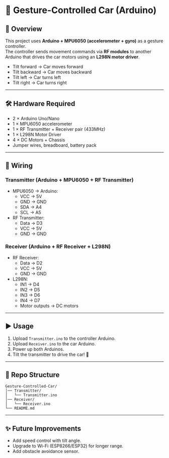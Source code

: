 # 🤖 Gesture-Controlled Car (Arduino)

## 📌 Overview
This project uses **Arduino + MPU6050 (accelerometer + gyro)** as a gesture controller.  
The controller sends movement commands via **RF modules** to another Arduino that drives the car motors using an **L298N motor driver**.

- Tilt forward → Car moves forward  
- Tilt backward → Car moves backward  
- Tilt left → Car turns left  
- Tilt right → Car turns right  

---

## 🛠️ Hardware Required
- 2 × Arduino Uno/Nano
- 1 × MPU6050 accelerometer
- 1 × RF Transmitter + Receiver pair (433MHz)
- 1 × L298N Motor Driver
- 4 × DC Motors + Chassis
- Jumper wires, breadboard, battery pack

---

## 🔌 Wiring

### Transmitter (Arduino + MPU6050 + RF Transmitter)
- MPU6050 → Arduino:  
  - VCC → 5V  
  - GND → GND  
  - SDA → A4  
  - SCL → A5  
- RF Transmitter:  
  - Data → D3  
  - VCC → 5V  
  - GND → GND  

### Receiver (Arduino + RF Receiver + L298N)
- RF Receiver:  
  - Data → D2  
  - VCC → 5V  
  - GND → GND  
- L298N:  
  - IN1 → D4  
  - IN2 → D5  
  - IN3 → D6  
  - IN4 → D7  
  - Motor outputs → DC motors  

---

## ▶️ Usage
1. Upload `Transmitter.ino` to the controller Arduino.  
2. Upload `Receiver.ino` to the car Arduino.  
3. Power up both Arduinos.  
4. Tilt the transmitter to drive the car! 🚗  

---

## 📂 Repo Structure
```
Gesture-Controlled-Car/
│── Transmitter/
│   └── Transmitter.ino
│── Receiver/
│   └── Receiver.ino
└── README.md
```

---

## ✨ Future Improvements
- Add speed control with tilt angle.  
- Upgrade to Wi-Fi (ESP8266/ESP32) for longer range.  
- Add obstacle avoidance sensor.
